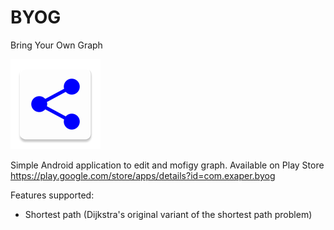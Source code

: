# BYOG
Bring Your Own Graph

![BYOG](https://github.com/Exaper/BYOG/blob/master/src/main/res/mipmap-xxhdpi/ic_launcher.png)

Simple Android application to edit and mofigy graph.
Available on Play Store https://play.google.com/store/apps/details?id=com.exaper.byog

Features supported:
* Shortest path (Dijkstra's original variant of the shortest path problem)
